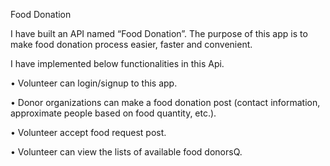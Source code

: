 Food Donation

I have built an API named “Food Donation”. The purpose of this app is to make food donation process easier, faster and convenient.

I have implemented below functionalities in this Api.

• Volunteer can login/signup to this app.

• Donor organizations can make a food donation post (contact information, approximate people based on food quantity, etc.).

• Volunteer accept food request post.

• Volunteer can view the lists of available food donorsQ.
